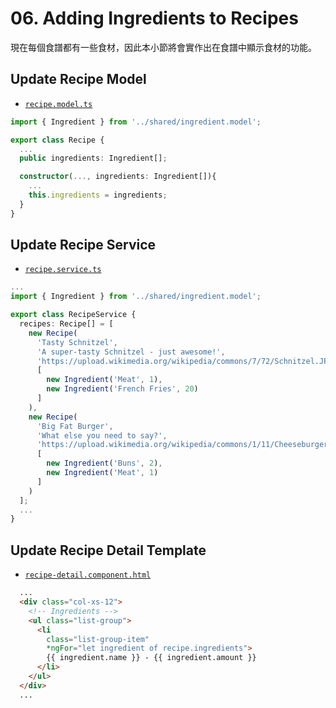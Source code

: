 # 06. Adding Ingredients to Recipes

現在每個食譜都有一些食材，因此本小節將會實作出在食譜中顯示食材的功能。

## Update Recipe Model

- [`recipe.model.ts`](../../course-project-1/src/app/recipes/recipe.model.ts)

```typescript
import { Ingredient } from '../shared/ingredient.model';

export class Recipe {
  ...
  public ingredients: Ingredient[];

  constructor(..., ingredients: Ingredient[]){
    ...
    this.ingredients = ingredients;
  }
}
```

## Update Recipe Service

- [`recipe.service.ts`](../../course-project-1/src/app/recipes/recipe.service.ts)

```typescript
...
import { Ingredient } from '../shared/ingredient.model';

export class RecipeService {
  recipes: Recipe[] = [
    new Recipe(
      'Tasty Schnitzel',
      'A super-tasty Schnitzel - just awesome!',
      'https://upload.wikimedia.org/wikipedia/commons/7/72/Schnitzel.JPG',
      [
        new Ingredient('Meat', 1),
        new Ingredient('French Fries', 20)
      ]
    ),
    new Recipe(
      'Big Fat Burger',
      'What else you need to say?',
      'https://upload.wikimedia.org/wikipedia/commons/1/11/Cheeseburger.png',
      [
        new Ingredient('Buns', 2),
        new Ingredient('Meat', 1)
      ]
    )
  ];
  ...
}
```

## Update Recipe Detail Template

- [`recipe-detail.component.html`](../../course-project-1/src/app/recipes/recipe-detail/recipe-detail.component.html)

```html
  ...
  <div class="col-xs-12">
    <!-- Ingredients -->
    <ul class="list-group">
      <li
        class="list-group-item"
        *ngFor="let ingredient of recipe.ingredients">
        {{ ingredient.name }} - {{ ingredient.amount }}
      </li>
    </ul>
  </div>
  ...
```